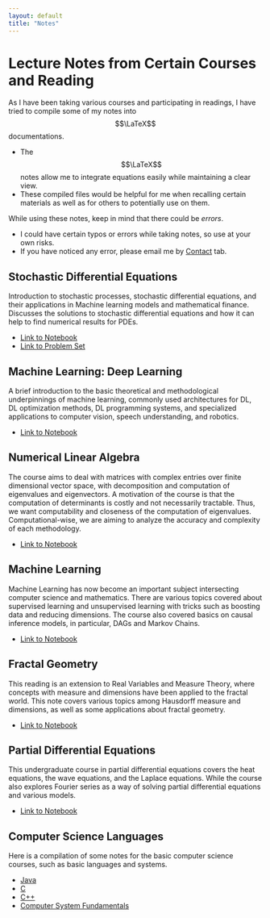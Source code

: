 ```yaml
---
layout: default
title: "Notes"
---
```


# Lecture Notes from Certain Courses and Reading

As I have been taking various courses and participating in readings, I have tried to compile some of my notes into $$\LaTeX$$ documentations.
- The $$\LaTeX$$ notes allow me to integrate equations easily while maintaining a clear view.
- These compiled files would be helpful for me when recalling certain materials as well as for others to potentially use on them.

While using these notes, keep in mind that there could be *errors*.
- I could have certain typos or errors while taking notes, so use at your own risks.
- If you have noticed any error, please email me by [Contact](/contact.html) tab.

## Stochastic Differential Equations
Introduction to stochastic processes, stochastic differential equations, and their applications in Machine learning models and mathematical finance. Discusses the solutions to stochastic differential equations and how it can help to find numerical results for PDEs.
- [Link to Notebook](/notes/sdes-notes.pdf)
- [Link to Problem Set](/notes/sdes-hw.pdf)

## Machine Learning: Deep Learning
A brief introduction to the basic theoretical and methodological underpinnings of machine learning, commonly used architectures for DL, DL optimization methods, DL programming systems, and specialized applications to computer vision, speech understanding, and robotics.
- [Link to Notebook](/notes/mldl-notes.pdf)

## Numerical Linear Algebra
The course aims to deal with matrices with complex entries over finite dimensional vector space, with decomposition and computation of eigenvalues and eigenvectors. A motivation of the course is that the computation of determinants is costly and not necessarily tractable. Thus, we want computability and closeness of the computation of eigenvalues. Computational-wise, we are aiming to analyze the accuracy and complexity of each methodology.
- [Link to Notebook](/notes/numerical_linear_algebra.pdf)


## Machine Learning
Machine Learning has now become an important subject intersecting computer science and mathematics. There are various topics covered about supervised learning and unsupervised learning with tricks such as boosting data and reducing dimensions. The course also covered basics on causal inference models, in particular, DAGs and Markov Chains.
- [Link to Notebook](/notes/machine_learning.pdf)

## Fractal Geometry
This reading is an extension to Real Variables and Measure Theory, where concepts with measure and dimensions have been applied to the fractal world. This note covers various topics among Hausdorff measure and dimensions, as well as some applications about fractal geometry.
- [Link to Notebook](/notes/fractal_geometry.pdf)

## Partial Differential Equations
This undergraduate course in partial differential equations covers the heat equations, the wave equations, and the Laplace equations. While the course also explores Fourier series as a way of solving partial differential equations and various models.
- [Link to Notebook](/notes/partial_differential_equations.pdf)

## Computer Science Languages
Here is a compilation of some notes for the basic computer science courses, such as basic languages and systems.
- [Java](/notes/Java.html)
- [C](/notes/C.html)
- [C++](/notes/CPP.html)
- [Computer System Fundamentals](/notes/CSF/CSF.html)